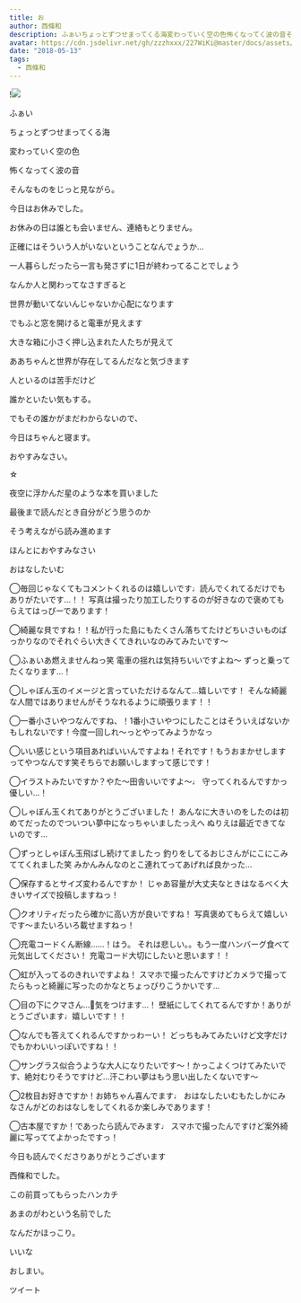 ```yaml
---
title: お
author: 西條和
description: ふぁいちょっとずつせまってくる海変わっていく空の色怖くなってく波の音そんなものをじっと見ながら。...
avatar: https://cdn.jsdelivr.net/gh/zzzhxxx/227WiKi@master/docs/assets/photo/avatar/nagomi.jpg
date: "2018-05-13"
tags:
  - 西條和
---
```


!![](https://cdn.jsdelivr.net/gh/zzzhxxx/227WiKi-image@master/blog-image/nagomi-2018-05-13_1.jpg)









ふぁい










ちょっとずつせまってくる海








変わっていく空の色







怖くなってく波の音









そんなものをじっと見ながら。
















今日はお休みでした。











お休みの日は誰とも会いません、連絡もとりません。







正確にはそういう人がいないということなんでょうか…












一人暮らしだったら一言も発さずに1日が終わってることでしょう











なんか人と関わってなさすぎると










世界が動いてないんじゃないか心配になります












でもふと窓を開けると電車が見えます
















大きな箱に小さく押し込まれた人たちが見えて









ああちゃんと世界が存在してるんだなと気づきます











人といるのは苦手だけど







誰かといたい気もする。









でもその誰かがまだわからないので、









今日はちゃんと寝ます。










おやすみなさい。










☆









夜空に浮かんだ星のような本を買いました












最後まで読んだとき自分がどう思うのか







そう考えながら読み進めます










ほんとにおやすみなさい















おはなしたいむ





◯毎回じゃなくてもコメントくれるのは嬉しいです♩読んでくれてるだけでもありがたいです…！！
写真は撮ったり加工したりするのが好きなので褒めてもらえてはっぴーであります！






◯綺麗な貝ですね！！私が行った島にもたくさん落ちてたけどちいさいものばっかりなのでそれぐらい大きくてきれいなのみてみたいです〜






◯ふぁいあ燃えませんねっ笑
電車の揺れは気持ちいいですよね〜
ずっと乗ってたくなります…！




◯しゃぼん玉のイメージと言っていただけるなんて…嬉しいです！
そんな綺麗な人間ではありませんがそうなれるように頑張ります！！




◯一番小さいやつなんですね、！1番小さいやつにしたことはそういえばないかもしれないです！今度一回しれ〜っとやってみようかなっ





◯いい感じという項目あればいいんですよね！それです！もうおまかせしますってやつなんです笑そちらでお願いしますって感じです！




◯イラストみたいですか？やた〜田舎いいですよ〜♩
守ってくれるんですかっ優しい…！





◯しゃぼん玉くれてありがとうございました！
あんなに大きいのをしたのは初めてだったのでついつい夢中になっちゃいましたっえへ
ぬりえは最近できてないのです…






◯ずっとしゃぼん玉飛ばし続けてましたっ
釣りをしてるおじさんがにこにこみててくれました笑
みかんみんなのとこ連れてってあげれば良かった…





◯保存するとサイズ変わるんですか！
じゃあ容量が大丈夫なときはなるべく大きいサイズで投稿しますねっ！




◯クオリティだったら確かに高い方が良いですね！
写真褒めてもらえて嬉しいです〜またいろいろ載せますねっ！






◯充電コードくん断線……！はう。
それは悲しい。。もう一度ハンバーグ食べて元気出してください！
充電コード大切にしたいと思います！！





◯虹が入ってるのきれいですよね！
スマホで撮ったんですけどカメラで撮ってたらもっと綺麗に写ったのかなとちょっぴりこうかいです…






◯目の下にクマさん…🐻気をつけます…！
壁紙にしてくれてるんですか！ありがとうございます♩嬉しいです！！









◯なんでも答えてくれるんですかっわーい！
どっちもみてみたいけど文字だけでもかわいいっぽいですね！！







◯サングラス似合うような大人になりたいです〜！かっこよくつけてみたいです、絶対むりそうですけど…汗こわい夢はもう思い出したくないです〜






◯2枚目お好きですか！お姉ちゃん喜んでます♩
おはなしたいむもたしかにみなさんがどのおはなしをしてくれるか楽しみであります！






◯古本屋ですか！であったら読んでみます♩
スマホで撮ったんですけど案外綺麗に写っててよかったですっ！








今日も読んでくださりありがとうございます










西條和でした。







この前買ってもらったハンカチ








あまのがわという名前でした








なんだかほっこり。











いいな










おしまい。


ツイート



